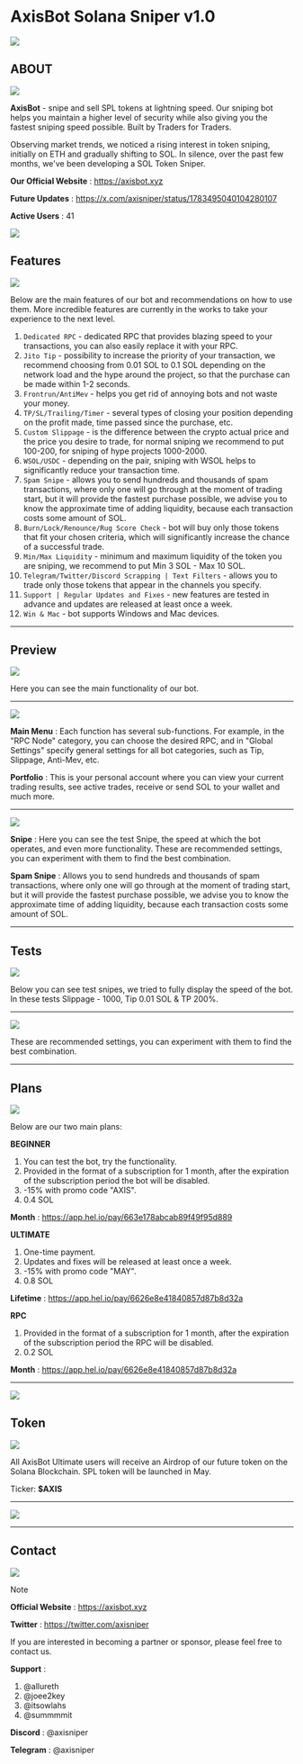 # AxisBot Solana Sniper v1.0 

![](https://github.com/timuruva/solana-sniper-bot/blob/3b6f00d4968ad49370533126d6fa428c1eeca983/Files/banner.png)

## ABOUT

![](https://github.com/line.gif)

**AxisBot** - snipe and sell SPL tokens at lightning speed. Our sniping bot helps you maintain a higher level of security while also giving you the fastest sniping speed possible. Built by Traders for Traders.

Observing market trends, we noticed a rising interest in token sniping, initially on ETH and gradually shifting to SOL. In silence, over the past few months, we've been developing a SOL Token Sniper.

**Our Official Website** : https://axisbot.xyz

**Future Updates** : https://x.com/axisniper/status/1783495040104280107

**Active Users** : 41


![](https://github.com/timuruva/realtime-processing/blob/127d46a2edc57ec1449d8976e04f301e3c1997b7/Files/macsite.png)

## Features

![](https://github.com/timuruva/realtime-processing/blob/127d46a2edc57ec1449d8976e04f301e3c1997b7/Files/line.gif)

Below are the main features of our bot and recommendations on how to use them. 
More incredible features are currently in the works to take your experience to the next level.

1. `Dedicated RPC` - dedicated RPC that provides blazing speed to your transactions, you can also easily replace it with your RPC.
2. `Jito Tip` - possibility to increase the priority of your transaction, we recommend choosing from 0.01 SOL to 0.1 SOL depending on the network load and the hype around the project, so that the purchase can be made within 1-2 seconds.
3. `Frontrun/AntiMev` - helps you get rid of annoying bots and not waste your money.
4. `TP/SL/Trailing/Timer` - several types of closing your position depending on the profit made, time passed since the purchase, etc.
5. `Custom Slippage` - is the difference between the crypto actual price and the price you desire to trade, for normal sniping we recommend to put 100-200, for sniping of hype projects 1000-2000.
6. `WSOL/USDC` - depending on the pair, sniping with WSOL helps to significantly reduce your transaction time.
7. `Spam Snipe` - allows you to send hundreds and thousands of spam transactions, where only one will go through at the moment of trading start, but it will provide the fastest purchase possible, we advise you to know the approximate time of adding liquidity, because each transaction costs some amount of SOL.
8. `Burn/Lock/Renounce/Rug Score Check` - bot will buy only those tokens that fit your chosen criteria, which will significantly increase the chance of a successful trade.
9. `Min/Max Liquidity` - minimum and maximum liquidity of the token you are sniping, we recommend to put Min 3 SOL - Max 10 SOL.
10. `Telegram/Twitter/Discord Scrapping | Text Filters` - allows you to trade only those tokens that appear in the channels you specify.
11. `Support | Regular Updates and Fixes` - new features are tested in advance and updates are released at least once a week.
12. `Win & Mac` - bot supports Windows and Mac devices.

----------------------------------

## Preview

![](https://github.com/timuruva/realtime-processing/blob/127d46a2edc57ec1449d8976e04f301e3c1997b7/Files/line.gif)

Here you can see the main functionality of our bot.

----------------------------------

![](https://github.com/timuruva/realtime-processing/blob/127d46a2edc57ec1449d8976e04f301e3c1997b7/Files/menuportfolio.png)

**Main Menu** : Each function has several sub-functions. For example, in the "RPC Node" category, you can choose the desired RPC, and in "Global Settings" specify general settings for all bot categories, such as Tip, Slippage, Anti-Mev, etc.

**Portfolio** : This is your personal account where you can view your current trading results, see active trades, receive or send SOL to your wallet and much more.

----------------------------------

![](https://github.com/timuruva/realtime-processing/blob/127d46a2edc57ec1449d8976e04f301e3c1997b7/Files/snipespamsnipe.png)

**Snipe** : Here you can see the test Snipe, the speed at which the bot operates, and even more functionality.
These are recommended settings, you can experiment with them to find the best combination.

**Spam Snipe** : Allows you to send hundreds and thousands of spam transactions, where only one will go through at the moment of trading start, but it will provide the fastest purchase possible, we advise you to know the approximate time of adding liquidity, because each transaction costs some amount of SOL.

----------------------------------

## Tests

![](https://github.com/timuruva/realtime-processing/blob/127d46a2edc57ec1449d8976e04f301e3c1997b7/Files/line.gif)

Below you can see test snipes, we tried to fully display the speed of the bot.
In these tests Slippage - 1000, Tip 0.01 SOL & TP 200%.

----------------------------------

![](https://github.com/timuruva/realtime-processing/blob/127d46a2edc57ec1449d8976e04f301e3c1997b7/Files/tests.png)

These are recommended settings, you can experiment with them to find the best combination.

----------------------------------

## Plans

![](https://github.com/timuruva/realtime-processing/blob/127d46a2edc57ec1449d8976e04f301e3c1997b7/Files/line.gif)

Below are our two main plans:

**BEGINNER**

1. You can test the bot, try the functionality.
2. Provided in the format of a subscription for 1 month, after the expiration of the subscription period the bot will be disabled.
3. -15% with promo code "AXIS".
4. 0.4 SOL

**Month** : https://app.hel.io/pay/663e178abcab89f49f95d889

**ULTIMATE**

1. One-time payment.
2. Updates and fixes will be released at least once a week.
3. -15% with promo code "MAY".
4. 0.8 SOL

**Lifetime** : https://app.hel.io/pay/6626e8e41840857d87b8d32a

**RPC**

1. Provided in the format of a subscription for 1 month, after the expiration of the subscription period the RPC will be disabled.
2. 0.2 SOL

**Month** : https://app.hel.io/pay/6626e8e41840857d87b8d32a

----------------------------------

![](https://github.com/timuruva/realtime-processing/blob/127d46a2edc57ec1449d8976e04f301e3c1997b7/Files/plans.png)

## Token

![](https://github.com/timuruva/realtime-processing/blob/127d46a2edc57ec1449d8976e04f301e3c1997b7/Files/line.gif)

All AxisBot Ultimate users will receive an Airdrop of our future token on the Solana Blockchain. SPL token will be launched in May. 

Ticker: **$AXIS**

----------------------------------

![](https://github.com/timuruva/realtime-processing/blob/127d46a2edc57ec1449d8976e04f301e3c1997b7/Files/mactoken.png)

----------------------------------

## Contact

![](https://github.com/timuruva/realtime-processing/blob/127d46a2edc57ec1449d8976e04f301e3c1997b7/Files/line.gif)

> [!NOTE]
> **Official Website** : https://axisbot.xyz
>
>**Twitter** : https://twitter.com/axisniper
>
> If you are interested in becoming a partner or sponsor, please feel free to contact us.
> 
> **Support** :
> 
> 1. @allureth
> 2. @joee2key
> 3. @itsowlahs
> 4. @summmmit
>
> **Discord** : @axisniper
> 
> **Telegram** : @axisniper
